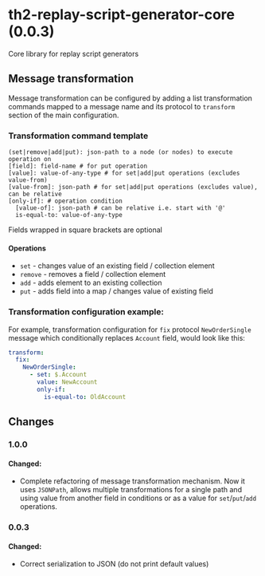 # th2-replay-script-generator-core (0.0.3)

Core library for replay script generators

## Message transformation

Message transformation can be configured by adding a list transformation commands mapped to a message name and its protocol to `transform` section of the main configuration.

### Transformation command template

```
(set|remove|add|put): json-path to a node (or nodes) to execute operation on
[field]: field-name # for put operation
[value]: value-of-any-type # for set|add|put operations (excludes value-from)
[value-from]: json-path # for set|add|put operations (excludes value), can be relative
[only-if]: # operation condition
  [value-of]: json-path # can be relative i.e. start with '@'
  is-equal-to: value-of-any-type
```

Fields wrapped in square brackets are optional

#### Operations

* `set` - changes value of an existing field / collection element
* `remove` - removes a field / collection element
* `add` - adds element to an existing collection
* `put` - adds field into a map / changes value of existing field

### Transformation configuration example:

For example, transformation configuration for `fix` protocol `NewOrderSingle` message which conditionally replaces `Account` field, would look like this:

```yaml
transform:
  fix:
    NewOrderSingle:
      - set: $.Account
        value: NewAccount
        only-if:
          is-equal-to: OldAccount
```

## Changes

### 1.0.0

#### Changed:

+ Complete refactoring of message transformation mechanism. Now it uses `JSONPath`, allows multiple transformations for a single path and using value from another field in conditions or as a value for `set`/`put`/`add` operations.

### 0.0.3

#### Changed:

+ Correct serialization to JSON (do not print default values)
